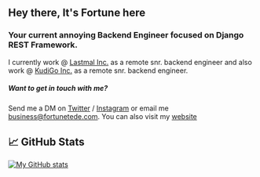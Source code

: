 ## Hey there, It's Fortune here

### Your current annoying Backend Engineer focused on Django REST Framework.

I currently work @ [Lastmal Inc.](https://lastmal.com/) as a remote snr. backend engineer and also work @ [KudiGo Inc.](https://kudigo.com/) as a remote snr. backend engineer.

##### Want to get in touch with me? 
Send me a DM on [Twitter](https://twitter.com/tedefortune) / [Instagram](https://www.instagram.com/fortunetede/) or email me business@fortunetede.com. You can also visit my [website](https://fortunetede.com )

## 📈 GitHub Stats 

[![My GitHub stats](https://github-readme-stats.vercel.app/api?username=fortunetede)](https://github.com/fortunetede)
